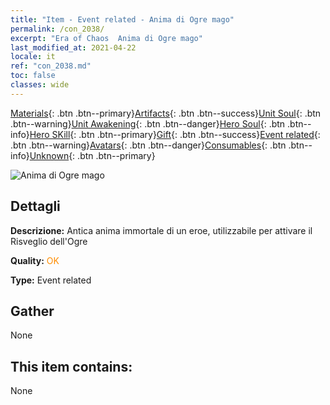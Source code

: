 ```yaml
---
title: "Item - Event related - Anima di Ogre mago"
permalink: /con_2038/
excerpt: "Era of Chaos  Anima di Ogre mago"
last_modified_at: 2021-04-22
locale: it
ref: "con_2038.md"
toc: false
classes: wide
---
```

 [Materials](/ItemsIT/){: .btn .btn--primary}[Artifacts](/ItemsIT/Artifacts/){: .btn .btn--success}[Unit Soul](/ItemsIT/UnitSoul/){: .btn .btn--warning}[Unit Awakening](/ItemsIT/UnitAwakening/){: .btn .btn--danger}[Hero Soul](/ItemsIT/HeroSoul/){: .btn .btn--info}[Hero SKill](/ItemsIT/HeroSkill/){: .btn .btn--primary}[Gift](/ItemsIT/Gift/){: .btn .btn--success}[Event related](/ItemsIT/Events/){: .btn .btn--warning}[Avatars](/ItemsIT/Avatars/){: .btn .btn--danger}[Consumables](/ItemsIT/Consumables/){: .btn .btn--info}[Unknown](/ItemsIT/Unknown/){: .btn .btn--primary}

 ![Anima di Ogre mago](/images/t/juexing_404.png)

## Dettagli
 **Descrizione:** Antica anima immortale di un eroe, utilizzabile per attivare il Risveglio dell'Ogre

 **Quality:** <span style="color: #FF8C00">OK</span>

 **Type:** Event related

## Gather

  None

## This item contains:

  None

